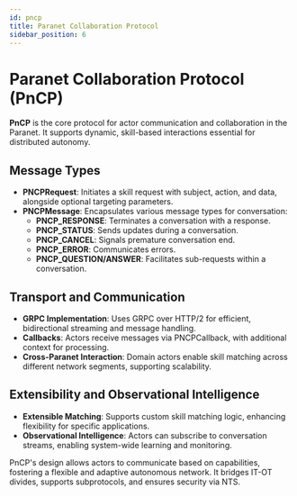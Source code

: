 ```yaml
---
id: pncp
title: Paranet Collaboration Protocol
sidebar_position: 6
---
```


# Paranet Collaboration Protocol (PnCP)

**PnCP** is the core protocol for actor communication and collaboration in the Paranet. It supports dynamic, skill-based interactions essential for distributed autonomy.

## Message Types

- **PNCPRequest**: Initiates a skill request with subject, action, and data, alongside optional targeting parameters.
- **PNCPMessage**: Encapsulates various message types for conversation:
  - **PNCP_RESPONSE**: Terminates a conversation with a response.
  - **PNCP_STATUS**: Sends updates during a conversation.
  - **PNCP_CANCEL**: Signals premature conversation end.
  - **PNCP_ERROR**: Communicates errors.
  - **PNCP_QUESTION/ANSWER**: Facilitates sub-requests within a conversation.

## Transport and Communication

- **GRPC Implementation**: Uses GRPC over HTTP/2 for efficient, bidirectional streaming and message handling.
- **Callbacks**: Actors receive messages via PNCPCallback, with additional context for processing.
- **Cross-Paranet Interaction**: Domain actors enable skill matching across different network segments, supporting scalability.

## Extensibility and Observational Intelligence

- **Extensible Matching**: Supports custom skill matching logic, enhancing flexibility for specific applications.
- **Observational Intelligence**: Actors can subscribe to conversation streams, enabling system-wide learning and monitoring.

PnCP's design allows actors to communicate based on capabilities, fostering a flexible and adaptive autonomous network. It bridges IT-OT divides, supports subprotocols, and ensures security via NTS.